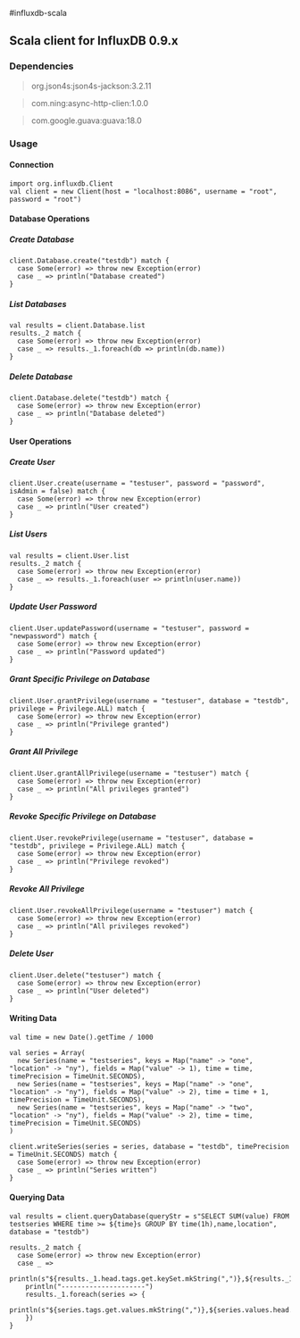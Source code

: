 #influxdb-scala

## Scala client for InfluxDB 0.9.x

### Dependencies
>org.json4s:json4s-jackson:3.2.11

>com.ning:async-http-clien:1.0.0

>com.google.guava:guava:18.0

### Usage

#### Connection
```
import org.influxdb.Client
val client = new Client(host = "localhost:8086", username = "root", password = "root")
```

#### Database Operations
##### Create Database
```
client.Database.create("testdb") match {
  case Some(error) => throw new Exception(error)
  case _ => println("Database created")
}
```

##### List Databases
```
val results = client.Database.list
results._2 match {
  case Some(error) => throw new Exception(error)
  case _ => results._1.foreach(db => println(db.name))
}
```

##### Delete Database
```
client.Database.delete("testdb") match {
  case Some(error) => throw new Exception(error)
  case _ => println("Database deleted")
}
```

#### User Operations
##### Create User
```
client.User.create(username = "testuser", password = "password", isAdmin = false) match {
  case Some(error) => throw new Exception(error)
  case _ => println("User created")
}
```

##### List Users
```
val results = client.User.list
results._2 match {
  case Some(error) => throw new Exception(error)
  case _ => results._1.foreach(user => println(user.name))
}
```

##### Update User Password
```
client.User.updatePassword(username = "testuser", password = "newpassword") match {
  case Some(error) => throw new Exception(error)
  case _ => println("Password updated")
}
```

##### Grant Specific Privilege on Database
```
client.User.grantPrivilege(username = "testuser", database = "testdb", privilege = Privilege.ALL) match {
  case Some(error) => throw new Exception(error)
  case _ => println("Privilege granted")
}
```

##### Grant All Privilege
```
client.User.grantAllPrivilege(username = "testuser") match {
  case Some(error) => throw new Exception(error)
  case _ => println("All privileges granted")
}
```

##### Revoke Specific Privilege on Database
```
client.User.revokePrivilege(username = "testuser", database = "testdb", privilege = Privilege.ALL) match {
  case Some(error) => throw new Exception(error)
  case _ => println("Privilege revoked")
}
```

##### Revoke All Privilege
```
client.User.revokeAllPrivilege(username = "testuser") match {
  case Some(error) => throw new Exception(error)
  case _ => println("All privileges revoked")
}
```

##### Delete User
```
client.User.delete("testuser") match {
  case Some(error) => throw new Exception(error)
  case _ => println("User deleted")
}
```

#### Writing Data
```
val time = new Date().getTime / 1000

val series = Array(
  new Series(name = "testseries", keys = Map("name" -> "one", "location" -> "ny"), fields = Map("value" -> 1), time = time, timePrecision = TimeUnit.SECONDS),
  new Series(name = "testseries", keys = Map("name" -> "one", "location" -> "ny"), fields = Map("value" -> 2), time = time + 1, timePrecision = TimeUnit.SECONDS),
  new Series(name = "testseries", keys = Map("name" -> "two", "location" -> "ny"), fields = Map("value" -> 2), time = time, timePrecision = TimeUnit.SECONDS)
)

client.writeSeries(series = series, database = "testdb", timePrecision = TimeUnit.SECONDS) match {
  case Some(error) => throw new Exception(error)
  case _ => println("Series written")
}
```

#### Querying Data
```
val results = client.queryDatabase(queryStr = s"SELECT SUM(value) FROM testseries WHERE time >= ${time}s GROUP BY time(1h),name,location", database = "testdb")

results._2 match {
  case Some(error) => throw new Exception(error)
  case _ => 
    println(s"${results._1.head.tags.get.keySet.mkString(",")},${results._1.head.columns.mkString(",")}")
    println("---------------------")
    results._1.foreach(series => {
      println(s"${series.tags.get.values.mkString(",")},${series.values.head.mkString(",")}")
    })
}
```
